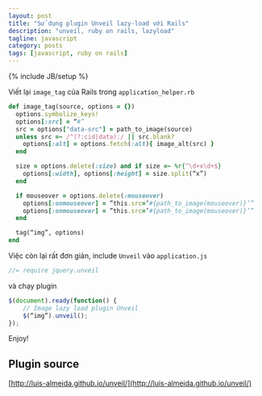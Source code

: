 ```yaml
---
layout: post
title: "Sử dụng plugin Unveil lazy-load với Rails"
description: "unveil, ruby on rails, lazyload"
tagline: javascript
category: posts
tags: [javascript, ruby on rails]
---
```

{% include JB/setup %}


Viết lại `image_tag` của Rails trong `application_helper.rb`

```ruby
def image_tag(source, options = {})
  options.symbolize_keys!
  options[:src] = “#”
  src = options["data-src"] = path_to_image(source)
  unless src =~ /^(?:cid|data):/ || src.blank?
    options[:alt] = options.fetch(:alt){ image_alt(src) }
  end

  size = options.delete(:size) and if size =~ %r{^\d+x\d+$}
    options[:width], options[:height] = size.split(“x”)
  end

  if mouseover = options.delete(:mouseover)
    options[:onmouseover] = ”this.src=’#{path_to_image(mouseover)}’”
    options[:onmouseover] = ”this.src=’#{path_to_image(mouseover)}’”
  end

  tag(“img”, options)
end
```

Việc còn lại rất đơn giản, include `Unveil` vào `application.js`

```javascript
//= require jquery.unveil
```

và chạy plugin

```javascript
$(document).ready(function() {
    // Image lazy load plugin Unveil
    $(“img”).unveil();
});
```
Enjoy!

## Plugin source
[http://luis-almeida.github.io/unveil/](http://luis-almeida.github.io/unveil/)
